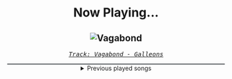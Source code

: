 <div align="center"> 
<h1>Now Playing...</h1>

![Vagabond](https://i.scdn.co/image/ab67616d00001e02159fad104beba5f2b8438fec)
--
_<samp><a href="https://open.spotify.com/track/2DToXOJe8LwVXST6aPKSe1">Track: Vagabond - Galleons</a></samp>_

<div style="border: 1px #4B5054 solid"></div>
<details>
  <summary>
    Previous played songs
  </summary>
  <table>
    <thead>
      <tr>
        <th>
          Artist
        </th>
        <th>
          Song
        </th>
        <th>
          Link
        </th>
      </tr>
    </thead>
    <tbody>
      <tr><td>Galleons</td><td>Vagabond</td><td><a href="https://open.spotify.com/track/2DToXOJe8LwVXST6aPKSe1">https://open.spotify.com/track/2DToXOJe8LwVXST6aPKSe1</a></td></tr><tr><td>Orbit Culture</td><td>Black Mountain</td><td><a href="https://open.spotify.com/track/5eWl0vAfIEhpY5Y69ZHTdS">https://open.spotify.com/track/5eWl0vAfIEhpY5Y69ZHTdS</a></td></tr><tr><td>Orbit Culture</td><td>The Aisle Of Fire</td><td><a href="https://open.spotify.com/track/1U2orG2LSTlcxjtr6hGj8f">https://open.spotify.com/track/1U2orG2LSTlcxjtr6hGj8f</a></td></tr><tr><td>Orbit Culture</td><td>Sorrower</td><td><a href="https://open.spotify.com/track/0UFSiu5wOYdriBahqWSexU">https://open.spotify.com/track/0UFSiu5wOYdriBahqWSexU</a></td></tr><tr><td>Orbit Culture</td><td>Vultures of North</td><td><a href="https://open.spotify.com/track/5jMXpChApbHCf8a7PfEp6b">https://open.spotify.com/track/5jMXpChApbHCf8a7PfEp6b</a></td></tr><tr><td>Orbit Culture</td><td>Through Time</td><td><a href="https://open.spotify.com/track/59FtZpJjXGA5oI170wYXk7">https://open.spotify.com/track/59FtZpJjXGA5oI170wYXk7</a></td></tr><tr><td>Orbit Culture</td><td>From The Inside</td><td><a href="https://open.spotify.com/track/7GM0bKkQ7Lngw6SwZXACJ3">https://open.spotify.com/track/7GM0bKkQ7Lngw6SwZXACJ3</a></td></tr><tr><td>Orbit Culture</td><td>Descent</td><td><a href="https://open.spotify.com/track/46IwawpHVB7462bMZ10Wzf">https://open.spotify.com/track/46IwawpHVB7462bMZ10Wzf</a></td></tr><tr><td>Orbit Culture</td><td>Descending</td><td><a href="https://open.spotify.com/track/4ElZHNhEnE8lFB7JJPKZof">https://open.spotify.com/track/4ElZHNhEnE8lFB7JJPKZof</a></td></tr><tr><td>Galleons</td><td>Violent Delights</td><td><a href="https://open.spotify.com/track/3RJBmoQXR1geomO5gZiB6Y">https://open.spotify.com/track/3RJBmoQXR1geomO5gZiB6Y</a></td></tr><tr><td>Galleons</td><td>Kismet</td><td><a href="https://open.spotify.com/track/6tRayY9IoTjwNCShqdh7p7">https://open.spotify.com/track/6tRayY9IoTjwNCShqdh7p7</a></td></tr><tr><td>Galleons</td><td>You Who Swallowed a Falling Star</td><td><a href="https://open.spotify.com/track/5l67uf7lvonZeSlxJLCkgr">https://open.spotify.com/track/5l67uf7lvonZeSlxJLCkgr</a></td></tr><tr><td>Galleons</td><td>Casablanca</td><td><a href="https://open.spotify.com/track/0oreRtqd8OHcTJqQR6ScsJ">https://open.spotify.com/track/0oreRtqd8OHcTJqQR6ScsJ</a></td></tr><tr><td>VideoGameRapBattles</td><td>Mega Pokemon Rap Cypher</td><td><a href="https://open.spotify.com/track/6blCZu43IEaDMbBsqvsHT7">https://open.spotify.com/track/6blCZu43IEaDMbBsqvsHT7</a></td></tr><tr><td>Tetrarch</td><td>Never Again (Parasite)</td><td><a href="https://open.spotify.com/track/0cliyQhzVjJdSzOrmlHFyp">https://open.spotify.com/track/0cliyQhzVjJdSzOrmlHFyp</a></td></tr><tr><td>Galleons</td><td>The Downtown Dinosaur Gang, Pt. 3</td><td><a href="https://open.spotify.com/track/3tBnwHTNBUwiNKW8xMpMTz">https://open.spotify.com/track/3tBnwHTNBUwiNKW8xMpMTz</a></td></tr><tr><td>Galleons</td><td>Crybaby</td><td><a href="https://open.spotify.com/track/2UayNJbSUOyPc3Pj4iclkT">https://open.spotify.com/track/2UayNJbSUOyPc3Pj4iclkT</a></td></tr><tr><td>Galleons</td><td>Kismet</td><td><a href="https://open.spotify.com/track/6tRayY9IoTjwNCShqdh7p7">https://open.spotify.com/track/6tRayY9IoTjwNCShqdh7p7</a></td></tr><tr><td>Galleons</td><td>Casadastra</td><td><a href="https://open.spotify.com/track/0hCDlmjLNv44okwv2CnNLr">https://open.spotify.com/track/0hCDlmjLNv44okwv2CnNLr</a></td></tr><tr><td>NOVELISTS</td><td>Maldición de la Bruja</td><td><a href="https://open.spotify.com/track/5XVlOXqU65CM49Vf8q4dYl">https://open.spotify.com/track/5XVlOXqU65CM49Vf8q4dYl</a></td></tr>
    </tbody>
  </table>
</details>

</div>
